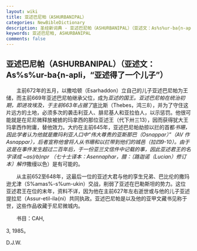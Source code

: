 ```yaml
---
layout: wiki
title: 亚述巴尼帕（ASHURBANIPAL）
categories: NewBibleDictionary
description: 圣经新词典 - 亚述巴尼帕（ASHURBANIPAL）（亚述文：As%s%ur-ba{n-apli，“亚述得了一个儿子”）
keywords: 亚述巴尼帕, ASHURBANIPAL
comments: false
---
```


## 亚述巴尼帕（ASHURBANIPAL）（亚述文：As%s%ur-ba{n-apli，“亚述得了一个儿子”）

　　主前672年的五月，以撒哈顿（Esarhaddon）立自己的儿子亚述巴尼帕为王储，而主前669年亚述巴尼帕继承父位，成为*亚述的国王。亚述巴尼帕在统治初期，即进攻埃及，于主前663年占据了*底比斯（Thebes，鸿三8），并为了守住这片远方的土地，必须多次的袭击利亚人、腓尼基人和亚拉伯人，以示惩罚。他很可能就是在尼尼微释放被掳的玛拿西的那位亚述王（代下卅三13），因而获得犹大王玛拿西作附庸，替他效力。大约在主前645年，亚述巴尼帕劫掠以拦的首都*书珊，因此学者认为他就是撒玛利亚人口中“伟大尊贵的亚斯那巴（Osnappar）”（AV 作 Asnappar），后者宣称他曾将人从书珊和以拦带到他们的城邑（拉四9-10）。由于这是在事件发生超过二百年后，于一份亚兰文信件中记载的事，因此亚述君王的名字译成 ~as(rb)npr （七十士译本：Asennaphar，腊：〔路迦诺（Lucian）修订本〕解作*撒缦以色）是有可能的。

　　从主前652至648年，这最后一位的亚述大君与他的孪生兄弟、巴比伦的撒玛逊尤津（S%amas%-s%um-ukin）交战，削弱了亚述在巴勒斯坦的势力。这位亚述君王在位的末年，资料不详，因为他在主前627年左右逝世或与他的儿子亚述提拉尼（Assur-etil-ila{ni）共同执政。亚述巴尼帕是以及他的亚甲文藏书见称于世，这些作品收藏于尼尼微城内。

　　书目：CAH,

3, 1985。

D.J.W.






